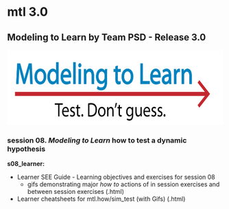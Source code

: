 # mtl 3.0

## Modeling to Learn by Team PSD - Release 3.0

<img src = "https://github.com/lzim/teampsd/blob/master/resources/logos/mtl_testdontguess_sm.png"
     height = "175" width = "650">

### session 08. *Modeling to Learn* how to test a **dynamic hypothesis**

**s08_learner:**

- Learner SEE Guide - Learning objectives and exercises for session 08
  - gifs demonstrating major *how to* actions of in session exercises and between session exercises (.html)
- Learner cheatsheets for mtl.how/sim_test (with Gifs) (.html)
